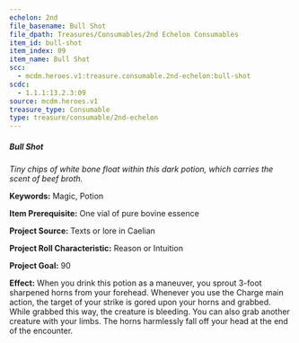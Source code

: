 ```yaml
---
echelon: 2nd
file_basename: Bull Shot
file_dpath: Treasures/Consumables/2nd Echelon Consumables
item_id: bull-shot
item_index: 09
item_name: Bull Shot
scc:
  - mcdm.heroes.v1:treasure.consumable.2nd-echelon:bull-shot
scdc:
  - 1.1.1:13.2.3:09
source: mcdm.heroes.v1
treasure_type: Consumable
type: treasure/consumable/2nd-echelon
---
```


##### Bull Shot

*Tiny chips of white bone float within this dark potion, which carries the scent of beef broth.*

**Keywords:** Magic, Potion

**Item Prerequisite:** One vial of pure bovine essence

**Project Source:** Texts or lore in Caelian

**Project Roll Characteristic:** Reason or Intuition

**Project Goal:** 90

**Effect:** When you drink this potion as a maneuver, you sprout 3-foot sharpened horns from your forehead. Whenever you use the Charge main action, the target of your strike is gored upon your horns and grabbed. While grabbed this way, the creature is bleeding. You can also grab another creature with your limbs. The horns harmlessly fall off your head at the end of the encounter.
